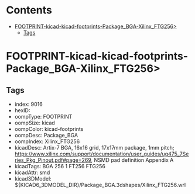 



Contents
========

* [FOOTPRINT-kicad-kicad-footprints-Package_BGA-Xilinx_FTG256>](#footprint-kicad-kicad-footprints-package_bga-xilinx_ftg256)
	* [Tags](#tags)

# FOOTPRINT-kicad-kicad-footprints-Package_BGA-Xilinx_FTG256>

## Tags

- index: 9016
- hexID: 
- oompType: FOOTPRINT
- oompSize: kicad
- oompColor: kicad-footprints
- oompDesc: Package_BGA
- oompIndex: Xilinx_FTG256
- kicadDesc: Artix-7 BGA, 16x16 grid, 17x17mm package, 1mm pitch; https://www.xilinx.com/support/documentation/user_guides/ug475_7Series_Pkg_Pinout.pdf#page=269, NSMD pad definition Appendix A
- kicadTags: BGA 256 1 FT256 FTG256
- kicadAttr: smd
- kicad3DModel: ${KICAD6_3DMODEL_DIR}/Package_BGA.3dshapes/Xilinx_FTG256.wrl
